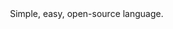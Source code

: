 <img source="https://github.com/XCATsus/Yappanese/blob/main/logo.png?raw=true">
Simple, easy, open-source language.
